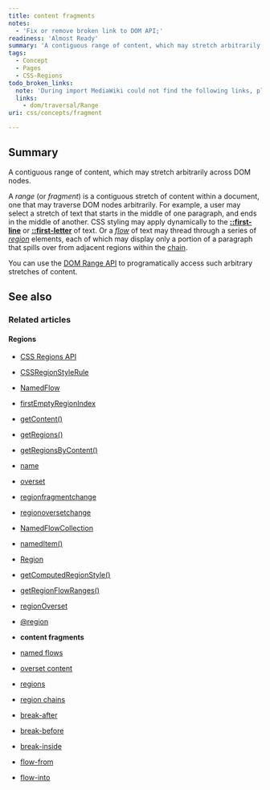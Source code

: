 ```yaml
---
title: content fragments
notes:
  - 'Fix or remove broken link to DOM API;'
readiness: 'Almost Ready'
summary: 'A contiguous range of content, which may stretch arbitrarily across DOM nodes.'
tags:
  - Concept
  - Pages
  - CSS-Regions
todo_broken_links:
  note: 'During import MediaWiki could not find the following links, please fix and adjust this list.'
  links:
    - dom/traversal/Range
uri: css/concepts/fragment

---
```

## <span>Summary</span>

A contiguous range of content, which may stretch arbitrarily across DOM nodes.

 A *range* (or *fragment*) is a contiguous stretch of content within a document, one that may traverse DOM nodes arbitrarily. For example, a user may select a stretch of text that starts in the middle of one paragraph, and ends in the middle of another. CSS styling may apply dynamically to the [**::first-line**](/css/selectors/pseudo-elements/::first-line) or [**::first-letter**](/css/selectors/pseudo-elements/::first-letter) of text. Or a [*flow*](/css/concepts/named_flow) of text may thread through a series of [*region*](/css/concepts/region) elements, each of which may display only a portion of a paragraph that spills over from adjacent regions within the [chain](/css/concepts/region_chain).

You can use the [DOM Range API](/w/index.php?title=dom/traversal/Range&action=edit&redlink=1) to programatically access such arbitrary stretches of content.

## <span>See also</span>

### <span>Related articles</span>

#### <span>Regions</span>

-   [CSS Regions API](/apis/css-regions)

-   [CSSRegionStyleRule](/apis/css-regions/CSSRegionStyleRule)

-   [NamedFlow](/apis/css-regions/NamedFlow)

-   [firstEmptyRegionIndex](/apis/css-regions/NamedFlow/firstEmptyRegionIndex)

-   [getContent()](/apis/css-regions/NamedFlow/getContent)

-   [getRegions()](/apis/css-regions/NamedFlow/getRegions)

-   [getRegionsByContent()](/apis/css-regions/NamedFlow/getRegionsByContent)

-   [name](/apis/css-regions/NamedFlow/name)

-   [overset](/apis/css-regions/NamedFlow/overset)

-   [regionfragmentchange](/apis/css-regions/NamedFlow/regionfragmentchange)

-   [regionoversetchange](/apis/css-regions/NamedFlow/regionoversetchange)

-   [NamedFlowCollection](/apis/css-regions/NamedFlowCollection)

-   [namedItem()](/apis/css-regions/NamedFlowCollection/namedItem)

-   [Region](/apis/css-regions/Region)

-   [getComputedRegionStyle()](/apis/css-regions/Region/getComputedRegionStyle)

-   [getRegionFlowRanges()](/apis/css-regions/Region/getRegionFlowRanges)

-   [regionOverset](/apis/css-regions/Region/regionOverset)

-   [@region](/css/atrules/@region)

-   **content fragments**

-   [named flows](/css/concepts/named_flow)

-   [overset content](/css/concepts/overset)

-   [regions](/css/concepts/region)

-   [region chains](/css/concepts/region_chain)

-   [break-after](/css/properties/break-after)

-   [break-before](/css/properties/break-before)

-   [break-inside](/css/properties/break-inside)

-   [flow-from](/css/properties/flow-from)

-   [flow-into](/css/properties/flow-into)
